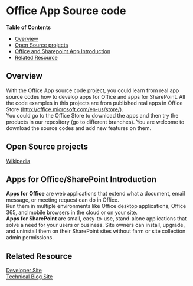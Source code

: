 # Office App Source code #

**Table of Contents**
- [Overview](#overview)
- [Open Source projects](#open-source-projects)
- [Office and Sharepoint App Introduction](#office-and-sharepoint-app-introduction)
- [Related Resource](#related-resource)


## Overview ##
With the Office App source code project, you could learn from real app source codes how to develop apps for Office and apps for SharePoint. All the code examples in this projects are from published real apps in Office Store (http://office.microsoft.com/en-us/store/).  
You could go to the Office Store to download the apps and then try the products in our repository (go to different branches). You are welcome to download the source codes and add new features on them.  

## Open Source projects ##
[Wikipedia](http://office.microsoft.com/en-us/store/wikipedia-WA104099688.aspx?queryid=d393f241%2D3bfc%2D43c1%2Da72e%2D7ca7287ebed6&css=wikipedia&CTT=1)

## Apps for Office/SharePoint Introduction ##
**Apps for Office** are web applications that extend what a document, email message, or meeting request can do in Office.  
Run them in multiple environments like Office desktop applications, Office 365, and mobile browsers in the cloud or on your site.  
**Apps for SharePoint** are small, easy-to-use, stand-alone applications that solve a need for your users or business.
Site owners can install, upgrade, and uninstall them on their SharePoint sites without farm or site collection admin permissions.  


## Related Resource ##
[Developer Site](http://msdn.microsoft.com/en-us/office/aa905340)  
[Technical Blog Site](http://blogs.msdn.com/b/officeapps)



